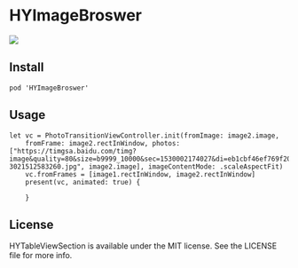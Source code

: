 # HYImageBroswer
![](https://github.com/yansaid/HYImageBrowser/blob/master/image_browser.gif)

## Install
    pod 'HYImageBroswer'
## Usage
```
let vc = PhotoTransitionViewController.init(fromImage: image2.image,
    fromFrame: image2.rectInWindow, photos: ["https://timgsa.baidu.com/timg?image&quality=80&size=b9999_10000&sec=1530002174027&di=eb1cbf46ef769f20d8cdbdf1879201fb&imgtype=0&src=http%3A%2F%2Fimg.banbaow.com%2Fuploadfile%2F2015%2F0302%2F15%2F20150                       3021512583260.jpg", image2.image], imageContentMode: .scaleAspectFit)
    vc.fromFrames = [image1.rectInWindow, image2.rectInWindow]
    present(vc, animated: true) {

    }
```

## License

HYTableViewSection is available under the MIT license. See the LICENSE file for more info.
